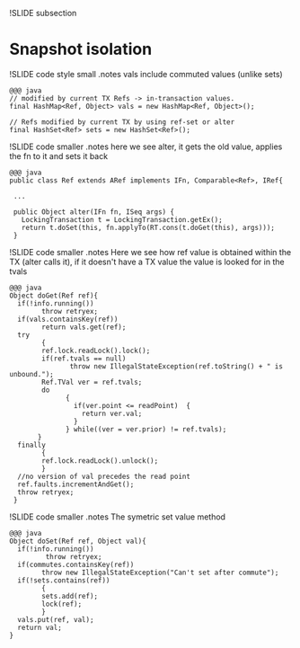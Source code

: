 !SLIDE subsection
# Snapshot isolation  

!SLIDE code style small 
.notes vals include commuted values (unlike sets)

    @@@ java
    // modified by current TX Refs -> in-transaction values. 
    final HashMap<Ref, Object> vals = new HashMap<Ref, Object>();

    // Refs modified by current TX by using ref-set or alter 
    final HashSet<Ref> sets = new HashSet<Ref>(); 
   
!SLIDE code smaller
.notes here we see alter, it gets the old value, applies the fn to it and sets it back 

    @@@ java
    public class Ref extends ARef implements IFn, Comparable<Ref>, IRef{ 

     ...

     public Object alter(IFn fn, ISeq args) {
       LockingTransaction t = LockingTransaction.getEx();
       return t.doSet(this, fn.applyTo(RT.cons(t.doGet(this), args)));
     }

!SLIDE code smaller
.notes Here we see how ref value is obtained within the TX (alter calls it), if it doesn't have a TX value the value is looked for in the tvals

    @@@ java
    Object doGet(Ref ref){
      if(!info.running())
            throw retryex;
      if(vals.containsKey(ref))
            return vals.get(ref);
      try
            {
            ref.lock.readLock().lock();
            if(ref.tvals == null)
                   throw new IllegalStateException(ref.toString() + " is unbound.");
            Ref.TVal ver = ref.tvals;
            do
                  {
                    if(ver.point <= readPoint)  {
                      return ver.val;
                    }
                  } while((ver = ver.prior) != ref.tvals);
           }
      finally
            {
            ref.lock.readLock().unlock();
            }
      //no version of val precedes the read point
      ref.faults.incrementAndGet();
      throw retryex;
     }

!SLIDE code smaller
.notes The symetric set value method

    @@@ java
    Object doSet(Ref ref, Object val){
      if(!info.running())
             throw retryex;
      if(commutes.containsKey(ref))
            throw new IllegalStateException("Can't set after commute");
      if(!sets.contains(ref))
            {
            sets.add(ref);
            lock(ref);
            }
      vals.put(ref, val);
      return val;
    }


